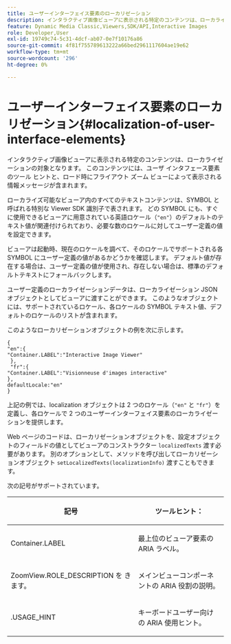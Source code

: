 ```yaml
---
title: ユーザーインターフェイス要素のローカリゼーション
description: インタラクティブ画像ビューアに表示される特定のコンテンツは、ローカライゼーションの対象となります。 このコンテンツには、ユーザ インタフェース要素のツール ヒントと、ロード時にフライアウト ズーム ビューによって表示される情報メッセージが含まれます。
feature: Dynamic Media Classic,Viewers,SDK/API,Interactive Images
role: Developer,User
exl-id: 19749c74-5c31-4dcf-ab07-0e7f10176a86
source-git-commit: 4f81f755789613222a66bed2961117604ae19e62
workflow-type: tm+mt
source-wordcount: '296'
ht-degree: 0%

---
```


# ユーザーインターフェイス要素のローカリゼーション{#localization-of-user-interface-elements}

インタラクティブ画像ビューアに表示される特定のコンテンツは、ローカライゼーションの対象となります。 このコンテンツには、ユーザ インタフェース要素のツール ヒントと、ロード時にフライアウト ズーム ビューによって表示される情報メッセージが含まれます。

ローカライズ可能なビューア内のすべてのテキストコンテンツは、SYMBOL と呼ばれる特別な Viewer SDK 識別子で表されます。 どの SYMBOL にも、すぐに使用できるビューアに用意されている英語ロケール（`"en"`）のデフォルトのテキスト値が関連付けられており、必要な数のロケールに対してユーザー定義の値を設定できます。

ビューアは起動時、現在のロケールを調べて、そのロケールでサポートされる各 SYMBOL にユーザー定義の値があるかどうかを確認します。 デフォルト値が存在する場合は、ユーザー定義の値が使用され、存在しない場合は、標準のデフォルトテキストにフォールバックします。

ユーザー定義のローカライゼーションデータは、ローカライゼーション JSON オブジェクトとしてビューアに渡すことができます。 このようなオブジェクトには、サポートされているロケール、各ロケールの SYMBOL テキスト値、デフォルトのロケールのリストが含まれます。

このようなローカリゼーションオブジェクトの例を次に示します。

```
{ 
"en":{ 
"Container.LABEL":"Interactive Image Viewer" 
 }, 
 "fr":{ 
"Container.LABEL":"Visionneuse d'images interactive" 
}, 
defaultLocale:"en" 
}
```

上記の例では、localization オブジェクトは 2 つのロケール（`"en"` と `"fr"`）を定義し、各ロケールで 2 つのユーザーインターフェイス要素のローカライゼーションを提供します。

Web ページのコードは、ローカリゼーションオブジェクトを、設定オブジェクトのフィールドの値としてビューアのコンストラクター `localizedTexts` 渡す必要があります。 別のオプションとして、メソッドを呼び出してローカリゼーションオブジェクト `setLocalizedTexts(localizationInfo)` 渡すこともできます。

次の記号がサポートされています。

<table id="table_58C40353B7244335872350C98DF2CFB3"> 
 <thead> 
  <tr> 
   <th colname="col1" class="entry"> <p>記号 </p> </th> 
   <th colname="col2" class="entry"> <p>ツールヒント： </p> </th> 
  </tr> 
 </thead>
 <tbody> 
  <tr> 
   <td colname="col1"> <p> <span class="codeph"> Container.LABEL </span> </p> </td> 
   <td colname="col2"> <p>最上位のビューア要素の ARIA ラベル。 </p> </td> 
  </tr> 
  <tr> 
   <td colname="col1"> <p> ZoomView.ROLE_DESCRIPTION </span> を <span class="codeph"> きます。 </p> </td> 
   <td colname="col2"> <p>メインビューコンポーネントの ARIA 役割の説明。 </p> </td> 
  </tr> 
  <tr> 
   <td colname="col1"> <p> <span class="codeph">.USAGE_HINT </span> </p> </td> 
   <td colname="col2"> <p>キーボードユーザー向けの ARIA 使用ヒント。 </p> </td> 
  </tr> 
 </tbody> 
</table>
